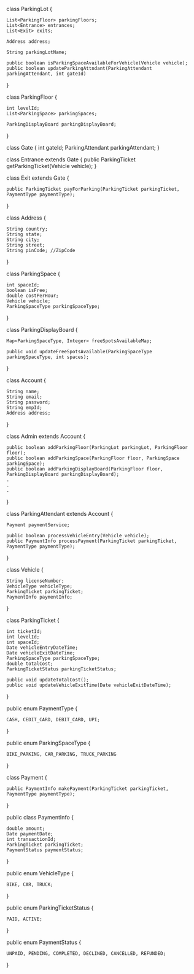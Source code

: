 <!-- - A bike can be of size small, medium and large and the person can only ride a bike of the size which is compatible to him.
- A bike can also be a scooter
 -->

 
class ParkingLot {
	
	List<ParkingFloor> parkingFloors;
	List<Entrance> entrances;
	List<Exit> exits;

	Address address; 

	String parkingLotName;

	public boolean isParkingSpaceAvailableForVehicle(Vehicle vehicle);
	public boolean updateParkingAttndant(ParkingAttendant parkingAttendant, int gateId)

}

class ParkingFloor {
	
	int levelId;
	List<ParkingSpace> parkingSpaces;

	ParkingDisplayBoard parkingDisplayBoard;

}

class Gate {
	int gateId;
	ParkingAttendant parkingAttendant;
}

class Entrance extends Gate {
	public ParkingTicket getParkingTicket(Vehicle vehicle);
}

class Exit extends Gate {

	public ParkingTicket payForParking(ParkingTicket parkingTicket, PaymentType paymentType);

}


class Address {

	String country;
	String state;
	String city;
	String street;
	String pinCode; //ZipCode
}

class ParkingSpace {
	
	int spaceId;
	boolean isFree;
	double costPerHour;
	Vehicle vehicle;
	ParkingSpaceType parkingSpaceType;

}

class ParkingDisplayBoard {

	Map<ParkingSpaceType, Integer> freeSpotsAvailableMap;

	public void updateFreeSpotsAvailable(ParkingSpaceType parkingSpaceType, int spaces);

}


class Account {

	String name;
	String email;
	String password;
	String empId;
	Address address;

}

class Admin extends Account {

	public boolean addParkingFloor(ParkingLot parkingLot, ParkingFloor floor);
	public boolean addParkingSpace(ParkingFloor floor, ParkingSpace parkingSpace);
	public boolean addParkingDisplayBoard(ParkingFloor floor, ParkingDisplayBoard parkingDisplayBoard);
	.
	.
	.

}

class ParkingAttendant extends Account {

	Payment paymentService;

	public boolean processVehicleEntry(Vehicle vehicle);
	public PaymentInfo processPayment(ParkingTicket parkingTicket, PaymentType paymentType);

}

class Vehicle {
	
	String licenseNumber;
	VehicleType vehicleType;
	ParkingTicket parkingTicket;
	PaymentInfo paymentInfo;

}

class ParkingTicket {
	
	int ticketId;
	int levelId;
	int spaceId;
	Date vehicleEntryDateTime;
	Date vehicleExitDateTime;
	ParkingSpaceType parkingSpaceType;
	double totalCost;
	ParkingTicketStatus parkingTicketStatus;

	public void updateTotalCost();
	public void updateVehicleExitTime(Date vehicleExitDateTime);

} 

public enum PaymentType {

	CASH, CEDIT_CARD, DEBIT_CARD, UPI;
}

public enum ParkingSpaceType {
	
	BIKE_PARKING, CAR_PARKING, TRUCK_PARKING

}

class Payment {

	public PaymentInfo makePayment(ParkingTicket parkingTicket, PaymentType paymentType);
}

public class PaymentInfo {

	double amount;
	Date paymentDate;
	int transactionId;
	ParkingTicket parkingTicket;
	PaymentStatus paymentStatus;

}

public enum VehicleType {
	
	BIKE, CAR, TRUCK;
}

public enum ParkingTicketStatus {
	
	PAID, ACTIVE;
}

public enum PaymentStatus {

	UNPAID, PENDING, COMPLETED, DECLINED, CANCELLED, REFUNDED;

}


